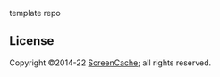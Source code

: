 template repo

## License

Copyright ©2014-22 [ScreenCache](https://screencache.com); all rights reserved.
